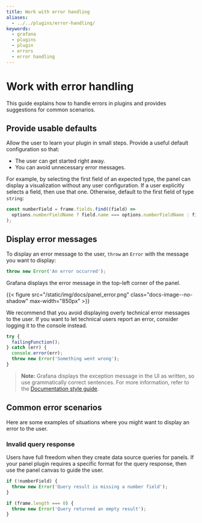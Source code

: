 ```yaml
---
title: Work with error handling
aliases:
  - ../../plugins/error-handling/
keywords:
  - grafana
  - plugins
  - plugin
  - errors
  - error handling
---
```


# Work with error handling

This guide explains how to handle errors in plugins and provides suggestions for common scenarios.

## Provide usable defaults

Allow the user to learn your plugin in small steps. Provide a useful default configuration so that:

- The user can get started right away.
- You can avoid unnecessary error messages.

For example, by selecting the first field of an expected type, the panel can display a visualization without any user configuration. If a user explicitly selects a field, then use that one. Otherwise, default to the first field of type `string`:

```ts
const numberField = frame.fields.find((field) =>
  options.numberFieldName ? field.name === options.numberFieldName : field.type === FieldType.number
);
```

## Display error messages

To display an error message to the user, `throw` an `Error` with the message you want to display:

```ts
throw new Error('An error occurred');
```

Grafana displays the error message in the top-left corner of the panel.

{{< figure src="/static/img/docs/panel_error.png" class="docs-image--no-shadow" max-width="850px" >}}

We recommend that you avoid displaying overly technical error messages to the user. If you want to let technical users report an error, consider logging it to the console instead.

```ts
try {
  failingFunction();
} catch (err) {
  console.error(err);
  throw new Error('Something went wrong');
}
```

> **Note:** Grafana displays the exception message in the UI as written, so use grammatically correct sentences. For more information, refer to the [Documentation style guide](https://github.com/grafana/grafana/blob/main/contribute/style-guides/documentation-style-guide.md).

## Common error scenarios

Here are some examples of situations where you might want to display an error to the user.

### Invalid query response

Users have full freedom when they create data source queries for panels. If your panel plugin requires a specific format for the query response, then use the panel canvas to guide the user.

```ts
if (!numberField) {
  throw new Error('Query result is missing a number field');
}

if (frame.length === 0) {
  throw new Error('Query returned an empty result');
}
```
